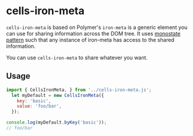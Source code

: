 # cells-iron-meta

`cells-iron-meta` is based on Polymer's `iron-meta` is a generic element you can use for sharing information across the DOM tree. It uses [monostate pattern](http://c2.com/cgi/wiki?MonostatePattern) such that any instance of iron-meta has access to the shared information.

You can use `cells-iron-meta` to share whatever you want.
## Usage

```js
import { CellsIronMeta, } from '../cells-iron-meta.js';
  let myDefault = new CellsIronMeta({
    key: 'basic',
    value: 'foo/bar',
  });

console.log(myDefault.byKey('basic'));
// foo/bar

```